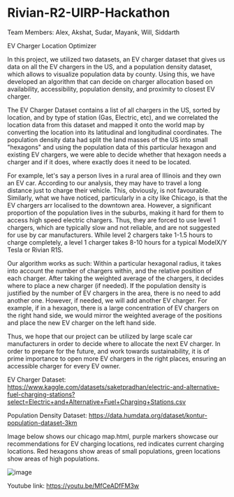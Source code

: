 # Rivian-R2-UIRP-Hackathon

Team Members: Alex, Akshat, Sudar, Mayank, Will, Siddarth 

EV Charger Location Optimizer

In this project, we utilized two datasets, an EV charger dataset that gives us data on all the EV chargers in the US, and a population density dataset, which allows to visualize population data by county. Using this, we have developed an algorithm that can decide on charger allocation based on availability, accessibility, population density, and proximity to closest EV charger.

The EV Charger Dataset contains a list of all chargers in the US, sorted by location, and by type of station (Gas, Electric, etc), and we correlated the location data from this dataset and mapped it onto the world map by converting the location into its latitudinal and longitudinal coordinates. The population density data had split the land masses of the US into small "hexagons" and using the population data of this particular hexagon and existing EV chargers, we were able to decide whether that hexagon needs a charger and if it does, where exactly does it need to be located.

For example, let's say a person lives in a rural area of Illinois and they own an EV car. According to our analysis, they may have to travel a long distance just to charge their vehicle. This, obviously, is not favourable. Similarly, what we have noticed, particularly in a city like Chicago, is that the EV chargers arr localised to the downtown area. However, a significant proportion of the population lives in the suburbs, making it hard for them to access high speed electric chargers. Thus, they are forced to use level 1 chargers, which are typically slow and not reliable, and are not suggested for use by car manufacturers. While level 2 chargers take 1-1.5 hours to charge completely, a level 1 charger takes 8-10 hours for a typical ModelX/Y Tesla or Rivian R1S.

Our algorithm works as such: Within a particular hexagonal radius, it takes into account the number of chargers within, and the relative position of each charger. After taking the weighted average of the chargers, it decides where to place a new charger (if needed). If the population density is justified by the number of EV chargers in the area, there is no need to add another one. However, if needed, we will add another EV charger. For example, if in a hexagon, there is a large concentration of EV chargers on the right hand side, we would mirror the weighted average of the positions and place the new EV charger on the left hand side.

Thus, we hope that our project can be utilized by large scale car manufacturers in order to decide where to allocate the next EV charger. In order to prepare for the future, and work towards sustainability, it is of prime importance to open more EV chargers in the right places, ensuring an accessible charger for every EV owner.

EV Charger Dataset: https://www.kaggle.com/datasets/saketpradhan/electric-and-alternative-fuel-charging-stations?select=Electric+and+Alternative+Fuel+Charging+Stations.csv

Population Density Dataset: https://data.humdata.org/dataset/kontur-population-dataset-3km

Image below shows our chicago map.html, purple markers showcase our recommendations for EV charging locations, red indicates current charging locations. Red hexagons show areas of small populations, green locations show areas of high populations.

![image](https://github.com/Siddarth2004/Rivian-R2-UIRP-Hackathon/assets/112680022/b5ce680b-5dbc-4e6b-a5bb-67653c8ab5a1)

Youtube link: https://youtu.be/MfCeADfFM3w

